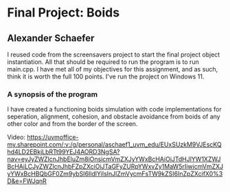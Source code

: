 # Final Project: Boids
## Alexander Schaefer

I reused code from the screensavers project to start the final project object instantiation.
All that should be required to run the program is to run main.cpp.
I have met all of my objectives for this assignment, and as such, think it is worth the full 100 points.
I've run the project on Windows 11.
### A synopsis of the program
I have created a functioning boids simulation with code implementations for
seperation, alignment, cohesion, and obstacle avoidance from boids of any other color
and from the border of the screen.

Video:
https://uvmoffice-my.sharepoint.com/:v:/g/personal/aschaef1_uvm_edu/EUxSUzkM9VJEscKQhd4LD2EBkjLbRTt99YEJ4AORD3NgSA?nav=eyJyZWZlcnJhbEluZm8iOnsicmVmZXJyYWxBcHAiOiJTdHJlYW1XZWJBcHAiLCJyZWZlcnJhbFZpZXciOiJTaGFyZURpYWxvZy1MaW5rIiwicmVmZXJyYWxBcHBQbGF0Zm9ybSI6IldlYiIsInJlZmVycmFsTW9kZSI6InZpZXcifX0%3D&e=FWJqnR